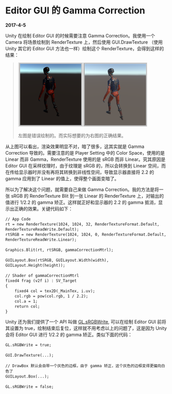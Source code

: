 # Editor GUI 的 Gamma Correction

**2017-4-5**

Unity 在绘制 Editor GUI 的时候需要注意 Gamma Correction。我使用一个 Camera 将场景绘制到 RenderTexture 上，然后使用 GUI.DrawTexture （使用 Unity 其它的 Editor GUI 方法也一样）绘制这个 RenderTexture，会得到这样的结果：

> <img src="EditorGUIGamma/1.png" height="200"/><img src="EditorGUIGamma/2.png" height ="200"/>
> 
> 左图是错误绘制的。而实际想要的为右图的正确结果。

从上图可以看出，渲染效果明显不对，暗了很多，这其实就是 Gamma Correction 导致的。需要注意的是 Player Setting 中的 Color Space，使用的是 Linear 而非 Gamma，RenderTexture 使用的是 sRGB 而非 Linear。究其原因是 Editor GUI 在采样纹理时，由于纹理是 sRGB 的，所以会转换到 Linear 空间，而在传给显示器时并没有再将其转换到非线性空间，导致显示器直接将 2.2 的 gamma 应用到了 Linear 的值上，使得整个画面变暗了。

所以为了解决这个问题，就需要自己来做 Gamma Correction。我的方法是将一张 sRGB 的 RenderTexture Blit 到一张 Linear 的 RenderTexture 上，对输出的值进行 1/2.2 的 gamma 矫正。这样就正好和显示器的 2.2 的 gamma 抵消，显示出正确的效果。关键代码如下：

	// App Code
	rt = new RenderTexture(1024, 1024, 32, RenderTextureFormat.Default, RenderTextureReadWrite.Default);
	rtSRGB = new RenderTexture(1024, 1024, 0, RenderTextureFormat.Default, RenderTextureReadWrite.Linear);
	
	Graphics.Blit(rt, rtSRGB, gammaCorrectionMtrl);
	
	GUILayout.Box(rtSRGB, GUILayout.Width(width), GUILayout.Height(height));
	
	// Shader of gammaCorrectionMtrl
	fixed4 frag (v2f i) : SV_Target
	{
		fixed4 col = tex2D(_MainTex, i.uv);
		col.rgb = pow(col.rgb, 1 / 2.2);
		col.a = 1;
		return col;
	}
	
Unity 还为我们提供了一个 API 叫做 [GL.sRGBWrite](https://docs.unity3d.com/ScriptReference/GL-sRGBWrite.html), 可以在绘制 Editor GUI 前将其设置为 true，绘制结束后复位，这样就不用考虑以上的问题了，这是因为 Unity 会将 Editor GUI 进行 1/2.2 的 gamma 矫正。类似下面的代码：

	GL.sRGBWrite = true;
	
	GUI.DrawTexture(...);
	
	// DrawBox 默认会自带一个灰色的边框，由于 gamma 矫正，这个灰色的边框变得更偏向白色了
	GUILayout.Box(...);
	
	GL.sRGBWrite = false;
	
	